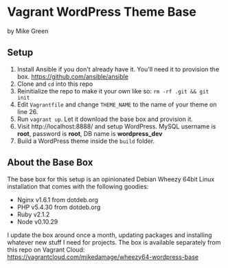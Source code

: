# Vagrant WordPress Theme Base

by Mike Green

## Setup

1. Install Ansible if you don't already have it. You'll need it to provision the box. https://github.com/ansible/ansible
1. Clone and `cd` into this repo
1. Reinitialize the repo to make it your own like so: `rm -rf .git && git init`
1. Edit `Vagrantfile` and change `THEME_NAME` to the name of your theme on line 26.
1. Run `vagrant up`. Let it download the base box and provision it.
1. Visit http://localhost:8888/ and setup WordPress. MySQL username is __root__, password is __root__, DB name is __wordpress_dev__
1. Build a WordPress theme inside the `build` folder.

## About the Base Box

The base box for this setup is an opinionated Debian Wheezy 64bit Linux installation that comes with the following goodies:

* Nginx v1.6.1 from dotdeb.org
* PHP v5.4.30 from dotdeb.org
* Ruby v2.1.2
* Node v0.10.29

I update the box around once a month, updating packages and installing whatever new stuff I need for projects. The box is
available separately from this repo on Vagrant Cloud: https://vagrantcloud.com/mikedamage/wheezy64-wordpress-base
